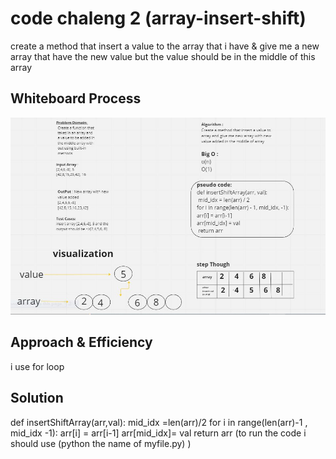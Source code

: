 # code chaleng 2 (array-insert-shift)
<!-- Description of the challenge -->
create a method that insert a value to the array that i have & give me a new array that have the new value but the value should be in the middle of this array 



## Whiteboard Process
![Class 02](./assest/class-02.jpeg)

## Approach & Efficiency
i use for loop 

## Solution

def insertShiftArray(arr,val):
    mid_idx =len(arr)/2
    for i in range(len(arr)-1 , mid_idx -1):
    arr[i] = arr[i-1]
    arr[mid_idx]= val
return arr
(to run the code i should use 
(python the name of myfile.py) )
